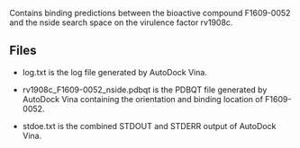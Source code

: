 Contains binding predictions between the bioactive compound F1609-0052 and the nside search space on the virulence factor rv1908c.

## Files

- log.txt is the log file generated by AutoDock Vina.

- rv1908c_F1609-0052_nside.pdbqt is the PDBQT file generated by AutoDock Vina containing the orientation and binding location of F1609-0052.

- stdoe.txt is the combined STDOUT and STDERR output of AutoDock Vina.

